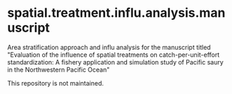 # spatial.treatment.influ.analysis.manuscript

Area stratification approach and influ analysis for the manuscript titled "Evaluation of the influence of spatial treatments on catch-per-unit-effort standardization: A fishery application and simulation study of Pacific saury in the Northwestern Pacific Ocean"

This repository is not maintained.
